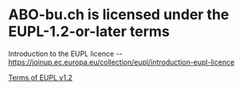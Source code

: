 # ABO-bu.ch is licensed under the EUPL-1.2-or-later terms

Introduction to the EUPL licence -- https://joinup.ec.europa.eu/collection/eupl/introduction-eupl-licence

[Terms of EUPL v1.2](./LICENSE.md)